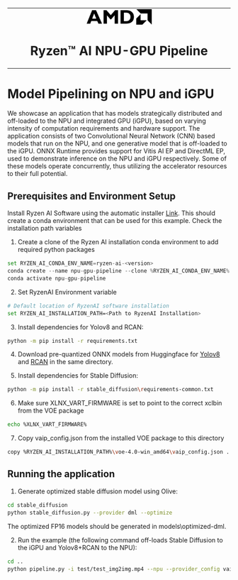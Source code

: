 <table class="sphinxhide" width="100%">
 <tr width="100%">
    <td align="center"><img src="https://raw.githubusercontent.com/Xilinx/Image-Collateral/main/xilinx-logo.png" width="30%"/><h1> Ryzen™ AI NPU-GPU Pipeline </h1>
    </td>
 </tr>
</table>

# Model Pipelining on NPU and iGPU

We showcase an application that has models strategically distributed and off-loaded to the NPU and integrated GPU (iGPU), based on varying intensity of computation requirements and hardware support. The application consists of two Convolutional Neural Network (CNN) based models that run on the NPU, and one generative model that is off-loaded to the iGPU. ONNX Runtime provides support for Vitis AI EP and DirectML EP, used to demonstrate inference on the NPU and iGPU respectively. Some of these models operate concurrently, thus utilizing the accelerator resources to their full potential. 

## Prerequisites and Environment Setup

Install Ryzen AI Software using the automatic installer [Link](https://ryzenai.docs.amd.com/en/latest/inst.html). This should create a conda environment that can be used for this example. Check the installation path variables

1. Create a clone of the Ryzen AI installation conda environment to add required python packages

```python
set RYZEN_AI_CONDA_ENV_NAME=ryzen-ai-<version>
conda create --name npu-gpu-pipeline --clone %RYZEN_AI_CONDA_ENV_NAME%
conda activate npu-gpu-pipeline
```
2. Set RyzenAI Environment variable

```bash
# Default location of RyzenAI software installation
set RYZEN_AI_INSTALLATION_PATH=<Path to RyzenAI Installation>
```

3. Install dependencies for Yolov8 and RCAN:

```bash
python -m pip install -r requirements.txt 
```

4. Download pre-quantized ONNX models from Huggingface for [Yolov8](https://huggingface.co/amd/yolov8m/tree/main) and [RCAN](https://huggingface.co/amd/rcan/tree/main) in the same directory. 

5. Install dependencies for Stable Diffusion:

```bash
python -m pip install -r stable_diffusion\requirements-common.txt 
```
6. Make sure XLNX_VART_FIRMWARE is set to point to the correct xclbin from the VOE package
```bash
echo %XLNX_VART_FIRMWARE%
```
7. Copy vaip_config.json from the installed VOE package to this directory
```bash
copy %RYZEN_AI_INSTALLATION_PATH%\voe-4.0-win_amd64\vaip_config.json .
```

## Running the application

1. Generate optimized stable diffusion model using Olive: 

```bash
cd stable_diffusion 
python stable_diffusion.py --provider dml --optimize
```
The optimized FP16 models should be generated in models\optimized-dml\.

2. Run the example (the following command off-loads Stable Diffusion to the iGPU and Yolov8+RCAN to the NPU): 

```bash
cd ..
python pipeline.py -i test/test_img2img.mp4 --npu --provider_config vaip_config.json --igpu
```
